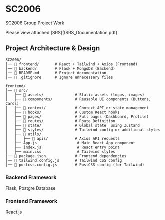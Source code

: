 # SC2006
SC2006 Group Project Work

Please view attached [SRS]((SRS_Documentation.pdf)

## Project Architecture & Design



```
SC2006/
│── 📂 frontend/       # React + Tailwind + Axios (Frontend)
│── 📂 backend/        # Flask + MongoDB (Backend)
│── 📜 README.md       # Project documentation
│── 📜 .gitignore      # Ignore unnecessary files
```

```
frontend/
│── 📂 src/
│   ├── 📂 assets/              # Static assets (logos, images)
│   ├── 📂 components/          # Reusable UI components (Buttons, Cards)
│   ├── 📂 context/             # Context API or state management
│   ├── 📂 hooks/               # Custom React hooks
│   ├── 📂 pages/               # Full pages (Dashboard, Profile)
│   ├── 📂 routes/              # Route Definition   
│   ├── 📂 state/               # Global state  using Zustand
│   ├── 📂 styles/              # Tailwind config or additional styles
│   ├── 📂 utils/ 
│   │   ├── 📂 apis/            # Axios API requests
│   ├── App.js                  # Main React App component
│   ├── index.js                # React entry point
│   ├── main.css                # Tailwind styles
│── 📜 package.json             # Frontend dependencies
│── 📜 tailwind.config.js       # Tailwind CSS config
│── 📜 postcss.config.js        # PostCSS config (for Tailwind)
```

### Backend Framework

Flask, Postgre Database

### Frontend Framework

React.js
